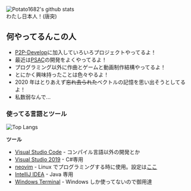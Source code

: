 ![Potato1682's github stats](https://github-readme-stats.vercel.app/api?username=Potato1682&show_icons=true&include_all_commits=true)  
わたし日本人！(唐突)

## 何やってるんこの人

- [P2P-Develop](https://github.com/P2P-Develop)に加入していろいろプロジェクトやってるよ！
- 最近は[PSAC](https://github.com/peyang-Celeron/PeyangSuperbAntiCheat)の開発をよくやってるよ！
- プログラミング以外に作曲とゲームと動画制作結構やってるよ！
- とにかく興味持ったことは色々やるよ！
- 2020 年はとりあえず~~忘れ去られた~~ベクトルの記憶を思い出そうとしてるよ！
- 私数弱なんで...

### 使ってる言語とツール

![Top Langs](https://github-readme-stats.vercel.app/api/top-langs/?username=Potato1682&layout=compact)

**ツール**

- [Visual Studio Code](https://code.visualstudio.com) - コンパイル言語以外の開発とか
- [Visual Studio 2019](https://visualstudio.microsoft.com/vs) - C#専用
- [neovim](https://neovim.io) - Linux でプログラミングする時に使用。設定は[ここ](https://github.com/Potato1682/dotfiles/blob/master/.config/nvim/init.vim)
- [IntelliJ IDEA](https://www.jetbrains.com/idea) - Java 専用
- [Windows Terminal](https://github.com/microsoft/terminal) - Windows しか使ってないので御用達
